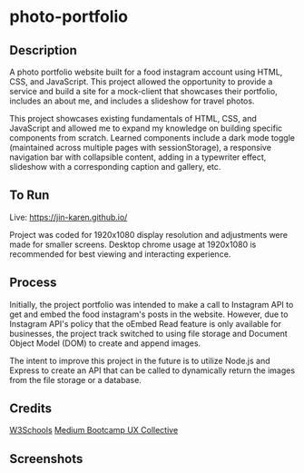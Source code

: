 # photo-portfolio
## Description
A photo portfolio website built for a food instagram account using HTML, CSS, and JavaScript. This project allowed the opportunity to provide a service and build a site for a mock-client that showcases their portfolio, includes an about me, and includes a slideshow for travel photos. 

This project showcases existing fundamentals of HTML, CSS, and JavaScript and allowed me to expand my knowledge on building specific components from scratch. Learned components include a dark mode toggle (maintained across multiple pages with sessionStorage), a responsive navigation bar with collapsible content, adding in a typewriter effect, slideshow with a corresponding caption and gallery, etc.

## To Run
Live: https://jin-karen.github.io/

Project was coded for 1920x1080 display resolution and adjustments were made for smaller screens.
Desktop chrome usage at 1920x1080 is recommended for best viewing and interacting experience.

## Process
Initially, the project portfolio was intended to make a call to Instagram API to get and embed the food instagram's posts in the website. However, due to Instagram API's policy that the oEmbed Read feature is only available for businesses, the project track switched to using file storage and Document Object Model (DOM) to create and append images.

The intent to improve this project in the future is to utilize Node.js and Express to create an API that can be called to dynamically return the images from the file storage or a database.

## Credits
[W3Schools](https://www.w3schools.com/howto/default.asp)
[Medium Bootcamp UX Collective](https://bootcamp.uxdesign.cc/dark-mode-toggle-%EF%B8%8F-5895c5a5892d)

## Screenshots
